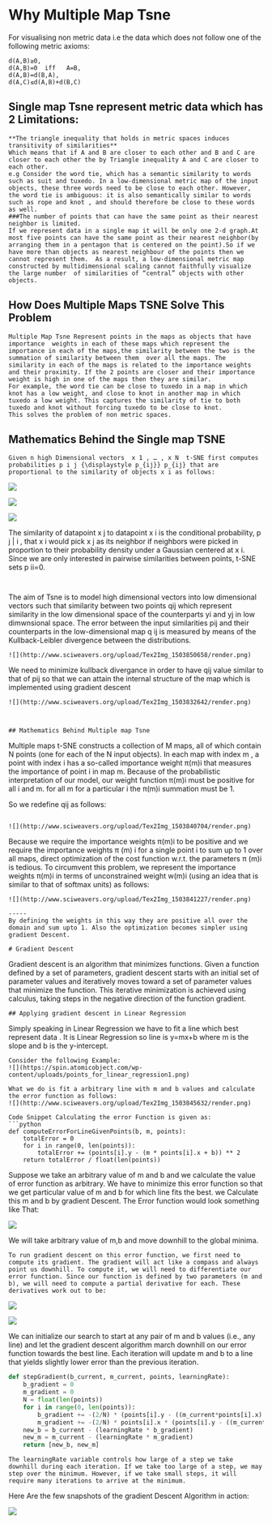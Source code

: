 # Why Multiple Map Tsne
For visualising non metric data i.e the data which does not follow one of the following metric axioms:
```
d(A,B)≥0,
d(A,B)=0  iff   A=B,
d(A,B)=d(B,A),
d(A,C)≤d(A,B)+d(B,C)
```
## Single map Tsne represent metric data which has 2 Limitations:
```
**The triangle inequality that holds in metric spaces induces transitivity of similarities**
Which means that if A and B are closer to each other and B and C are closer to each other the by Triangle inequality A and C are closer to each other.
e.g Consider the word tie, which has a semantic similarity to words such as suit and tuxedo. In a low-dimensional metric map of the input objects, these three words need to be close to each other. However, the word tie is ambiguous: it is also semantically similar to words such as rope and knot , and should therefore be close to these words as well.
###The number of points that can have the same point as their nearest neighbor is limited.
If we represent data in a single map it will be only one 2-d graph.At most five points can have the same point as their nearest neighbor(by arranging them in a pentagon that is centered on the point).So if we have more than objects as nearest neighbour of the points then we cannot represent them.  As a result, a low-dimensional metric map constructed by multidimensional scaling cannot faithfully visualize the large number  of similarities of “central” objects with other objects.
```
## How Does Multiple Maps TSNE Solve This Problem
```
Multiple Map Tsne Represent points in the maps as objects that have importance  weights in each of these maps which represent the importance in each of the maps,the similarity between the two is the summation of similarity between them  over all the maps. The similarity in each of the maps is related to the importance weights and their proximity. If the 2 points are closer and their importance weight is high in one of the maps then they are similar.
For example, the word tie can be close to tuxedo in a map in which knot has a low weight, and close to knot in another map in which tuxedo a low weight. This captures the similarity of tie to both tuxedo and knot without forcing tuxedo to be close to knot.
This solves the problem of non metric spaces.
```
## Mathematics Behind the Single map TSNE
```
Given n high Dimensional vectors  x 1 , … , x N  t-SNE first computes probabilities p i j {\displaystyle p_{ij}} p_{ij} that are proportional to the similarity of objects x i as follows:
```
![](http://www.sciweavers.org/upload/Tex2Img_1503836598/render.png)

![](http://www.sciweavers.org/upload/Tex2Img_1503836873/render.png)

![](http://www.sciweavers.org/upload/Tex2Img_1503836941/render.png)

The similarity of datapoint x j  to datapoint x i  is the conditional probability, p j | i , that x i would pick x j  as its neighbor if neighbors were picked in proportion to their probability density under a Gaussian centered at x i.
Since we are only interested in pairwise similarities between points, t-SNE sets p ii=0.
```
```

```
```
The aim of Tsne is to model high dimensional vectors into low dimensional vectors such that similarity between two points qij which represent similarity in the low dimensional space of the counterparts yi and yj in low dimwnsional space. The error between the input similarities pij and their counterparts in the low-dimensional map q ij is measured by means of the Kullback-Leibler divergence between the distributions.
```
![](http://www.sciweavers.org/upload/Tex2Img_1503850658/render.png)
```
We need to minimize kullback divergance in order to have qij value similar to that of pij so that we can attain the internal structure of the map which is implemented using gradient descent
```
![](http://www.sciweavers.org/upload/Tex2Img_1503832642/render.png)



## Mathematics Behind Multiple map Tsne
```
Multiple maps t-SNE constructs a collection of M maps, all of which contain N points (one for each of the N input objects). In each map with index m , a point with index i has a so-called importance weight π(m)i that measures the importance of point i in map m. Because of the probabilistic interpretation of our model, our weight function π(m)i must be positive for all i and m.
for all m for a particular i the π(m)i summation must be 1.

So we redefine qij as follows:
```

![](http://www.sciweavers.org/upload/Tex2Img_1503840704/render.png)
```
Because we require the importance weights π(m)i to be positive and we require the importance weights π (m) i for a single point i to sum up to 1 over all maps, direct optimization of the cost function w.r.t. the parameters π (m)i is tedious. To circumvent this problem, we represent the importance weights π(m)i in terms of unconstrained weight w(m)i (using an idea that is similar to that of softmax units) as follows:
```
![](http://www.sciweavers.org/upload/Tex2Img_1503841227/render.png)

-----
By defining the weights in this way they are positive all over the domain and sum upto 1. Also the optimization becomes simpler using gradient Descent.

# Gradient Descent
```
Gradient descent is an algorithm that minimizes functions. Given a function defined by a set of parameters, gradient descent starts with an initial set of parameter values and iteratively moves toward a set of parameter values that minimize the function. This iterative minimization is achieved using calculus, taking steps in the negative direction of the function gradient.
``` 
## Applying gradient descent in Linear Regression
```
Simply speaking in Linear Regression we have to fit a line which best represent data .
It is Linear Regression so line is y=mx+b where m is the slope and b is the y-intercept.
``` 
Consider the following Example:
![](https://spin.atomicobject.com/wp-content/uploads/points_for_linear_regression1.png)

What we do is fit a arbitrary line with m and b values and calculate the error function as follows:
![](http://www.sciweavers.org/upload/Tex2Img_1503845632/render.png)

Code Snippet Calculating the error Function is given as:
```python 
def computeErrorForLineGivenPoints(b, m, points):
    totalError = 0
    for i in range(0, len(points)):
        totalError += (points[i].y - (m * points[i].x + b)) ** 2
    return totalError / float(len(points))
```
Suppose we take an arbitrary value of m and b  and we calculate the value of error function as arbitrary. We have to minimize this error function so that we get particular value of m and b for which line fits the best. we Calculate this m and b by gradient Descent.
The Error function would look something like That:

![](https://spin.atomicobject.com/wp-content/uploads/gradient_descent_error_surface.png)

We will take arbitrary value of m,b and move downhill to the global minima.
```
To run gradient descent on this error function, we first need to compute its gradient. The gradient will act like a compass and always point us downhill. To compute it, we will need to differentiate our error function. Since our function is defined by two parameters (m and b), we will need to compute a partial derivative for each. These derivatives work out to be:
```
![](http://www.sciweavers.org/upload/Tex2Img_1503846278/render.png)

![](http://www.sciweavers.org/upload/Tex2Img_1503846250/render.png)

We can initialize our search to start at any pair of m and b values (i.e., any line) and let the gradient descent algorithm march downhill on our error function towards the best line. Each iteration will update m and b to a line that yields slightly lower error than the previous iteration.
```python
def stepGradient(b_current, m_current, points, learningRate):
    b_gradient = 0
    m_gradient = 0
    N = float(len(points))
    for i in range(0, len(points)):
        b_gradient += -(2/N) * (points[i].y - ((m_current*points[i].x) + b_current))
        m_gradient += -(2/N) * points[i].x * (points[i].y - ((m_current * points[i].x) + b_current))
    new_b = b_current - (learningRate * b_gradient)
    new_m = m_current - (learningRate * m_gradient)
    return [new_b, new_m]
```
```
The learningRate variable controls how large of a step we take downhill during each iteration. If we take too large of a step, we may step over the minimum. However, if we take small steps, it will require many iterations to arrive at the minimum.
```
Here Are the few snapshots of the gradient Descent Algorithm in action:



![](https://spin.atomicobject.com/wp-content/uploads/gradient_descent_search1.png)
